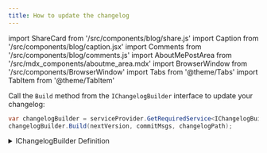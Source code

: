 ```yaml
---
title: How to update the changelog
---
```


import ShareCard from '/src/components/blog/share.js'
import Caption from '/src/components/blog/caption.jsx'
import Comments from '/src/components/blog/comments.js'
import AboutMePostArea from '/src/mdx_components/aboutme_area.mdx'
import BrowserWindow from '/src/components/BrowserWindow'
import Tabs from '@theme/Tabs'
import TabItem from '@theme/TabItem'

Call the `Build` method  from the `IChangelogBuilder` interface to update your changelog:

```csharp
var changelogBuilder = serviceProvider.GetRequiredService<IChangelogBuilder>();
changelogBuilder.Build(nextVersion, commitMsgs, changelogPath);
```

<Caption label="Example at cangulo.nuke.releasecreator" linkIsRelative="false"  link="https://github.com/cangulo-nuke/cangulo.nuke.releasecreator/blob/v0.0.1/src/cangulo.nuke.releasecreator/build.changelog.cs#L33" />

<details>
  <summary>IChangelogBuilder Definition</summary>

```csharp
public interface IChangelogBuilder
{
  void Build(string version, string[] changes, string path);
}
```

<Caption label="Definition at cangulo.changelog" linkIsRelative="false"  link="https://github.com/cangulo-nugets/cangulo.changelog/blob/v0.0.8/src/cangulo.changelog/Builders/ChangelogBuilder.cs" />

</details>
